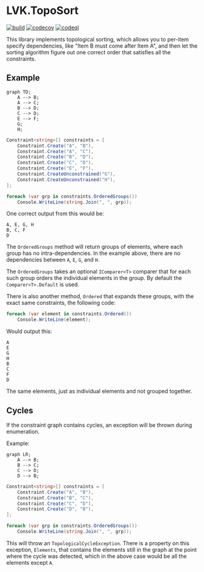 LVK.TopoSort
===

[![build](https://github.com/lassevk/LVK.TopoSort/actions/workflows/build.yml/badge.svg)](https://github.com/lassevk/LVK.TopoSort/actions/workflows/build.yml)
[![codecov](https://codecov.io/github/lassevk/LVK.TopoSort/graph/badge.svg?token=NF5T1KVQYY)](https://codecov.io/github/lassevk/LVK.TopoSort)
[![codeql](https://github.com/lassevk/LVK.TopoSort/actions/workflows/github-code-scanning/codeql/badge.svg)](https://github.com/lassevk/LVK.TopoSort/actions/workflows/github-code-scanning/codeql)

This library implements topological sorting, which allows you to per-item specify dependencies, like
"Item B must come after Item A", and then let the sorting algorithm figure out one correct order that satisfies
all the constraints.

Example
---

```mermaid
graph TD;
    A --> B;
    A --> C;
    B --> D;
    C --> D;
    E --> F;
    G;
    H;
```

```csharp
Constraint<string>[] constraints = [
    Constraint.Create("A", "B"),
    Constraint.Create("A", "C"),
    Constraint.Create("B", "D"),
    Constraint.Create("C", "D"),
    Constraint.Create("E", "F"),
    Constraint.CreateUnconstrained("G"),
    Constraint.CreateUnconstrained("H"),
];

foreach (var grp in constraints.OrderedGroups())
    Console.WriteLine(string.Join(", ", grp));
```

One correct output from this would be:

```text
A, E, G, H
B, C, F
D
``` 

The `OrderedGroups` method will return groups of elements, where each group has no intra-dependencies.
In the example above, there are no dependencies between `A`, `E`, `G`, and `H`.

The `OrderedGroups` takes an optional `IComparer<T>` comparer that for each such group orders the individual
elements in the group. By default the `Comparer<T>.Default` is used.

There is also another method, `Ordered` that expands these groups, with the exact same constraints,
the following code:

```csharp
foreach (var element in constraints.Ordered())
    Console.WriteLine(element);
```

Would output this:

```text
A
E
G
H
B
C
F
D
``` 

The same elements, just as individual elements and not grouped together.

Cycles
---
If the constraint graph contains cycles, an exception will be thrown during enumeration.

Example:

```mermaid
graph LR;
    A --> B;
    B --> C;
    C --> D;
    D --> B;
```

```csharp
Constraint<string>[] constraints = [
    Constraint.Create("A", "B"),
    Constraint.Create("B", "C"),
    Constraint.Create("C", "D"),
    Constraint.Create("D", "B"),
];

foreach (var grp in constraints.OrderedGroups())
    Console.WriteLine(string.Join(", ", grp));
```

This will throw an `TopologicalCycleException`. There is a property on this exception, `Elements`, that contains
the elements still in the graph at the point where the cycle was detected, which in the above case would be all the
elements except `A`.
